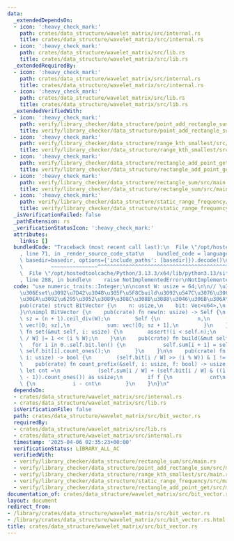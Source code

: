 ```yaml
---
data:
  _extendedDependsOn:
  - icon: ':heavy_check_mark:'
    path: crates/data_structure/wavelet_matrix/src/internal.rs
    title: crates/data_structure/wavelet_matrix/src/internal.rs
  - icon: ':heavy_check_mark:'
    path: crates/data_structure/wavelet_matrix/src/lib.rs
    title: crates/data_structure/wavelet_matrix/src/lib.rs
  _extendedRequiredBy:
  - icon: ':heavy_check_mark:'
    path: crates/data_structure/wavelet_matrix/src/internal.rs
    title: crates/data_structure/wavelet_matrix/src/internal.rs
  - icon: ':heavy_check_mark:'
    path: crates/data_structure/wavelet_matrix/src/lib.rs
    title: crates/data_structure/wavelet_matrix/src/lib.rs
  _extendedVerifiedWith:
  - icon: ':heavy_check_mark:'
    path: verify/library_checker/data_structure/point_add_rectangle_sum/src/main.rs
    title: verify/library_checker/data_structure/point_add_rectangle_sum/src/main.rs
  - icon: ':heavy_check_mark:'
    path: verify/library_checker/data_structure/range_kth_smallest/src/main.rs
    title: verify/library_checker/data_structure/range_kth_smallest/src/main.rs
  - icon: ':heavy_check_mark:'
    path: verify/library_checker/data_structure/rectangle_add_point_get/src/main.rs
    title: verify/library_checker/data_structure/rectangle_add_point_get/src/main.rs
  - icon: ':heavy_check_mark:'
    path: verify/library_checker/data_structure/rectangle_sum/src/main.rs
    title: verify/library_checker/data_structure/rectangle_sum/src/main.rs
  - icon: ':heavy_check_mark:'
    path: verify/library_checker/data_structure/static_range_frequency/src/main.rs
    title: verify/library_checker/data_structure/static_range_frequency/src/main.rs
  _isVerificationFailed: false
  _pathExtension: rs
  _verificationStatusIcon: ':heavy_check_mark:'
  attributes:
    links: []
  bundledCode: "Traceback (most recent call last):\n  File \"/opt/hostedtoolcache/Python/3.13.3/x64/lib/python3.13/site-packages/onlinejudge_verify/documentation/build.py\"\
    , line 71, in _render_source_code_stat\n    bundled_code = language.bundle(stat.path,\
    \ basedir=basedir, options={'include_paths': [basedir]}).decode()\n          \
    \         ~~~~~~~~~~~~~~~^^^^^^^^^^^^^^^^^^^^^^^^^^^^^^^^^^^^^^^^^^^^^^^^^^^^^^^^^^^^^^^^^^\n\
    \  File \"/opt/hostedtoolcache/Python/3.13.3/x64/lib/python3.13/site-packages/onlinejudge_verify/languages/rust.py\"\
    , line 288, in bundle\n    raise NotImplementedError\nNotImplementedError\n"
  code: "use numeric_traits::Integer;\n\nconst W: usize = 64;\n\n// \u3059\u3079\u3066\
    \u306Eset\u3092\u7D42\u3048\u305F\u5F8Cbuild\u3092\u547C\u3076\u3068\u30AF\u30A8\
    \u30EA\u3092\u6295\u3052\u3089\u308C\u308B\u3088\u3046\u306B\u306A\u308B\n#[derive(Clone)]\n\
    pub(crate) struct BitVector {\n    n: usize,\n    bit: Vec<u64>,\n    sum: Vec<u32>,\n\
    }\n\nimpl BitVector {\n    pub(crate) fn new(n: usize) -> Self {\n        let\
    \ sz = (n + 1).ceil_div(W);\n        Self {\n            n,\n            bit:\
    \ vec![0; sz],\n            sum: vec![0; sz + 1],\n        }\n    }\n\n    pub(crate)\
    \ fn set(&mut self, i: usize) {\n        assert!(i < self.n);\n        self.bit[i\
    \ / W] |= 1 << (i % W);\n    }\n\n    pub(crate) fn build(&mut self) {\n     \
    \   for i in 0..self.bit.len() {\n            self.sum[i + 1] = self.sum[i] +\
    \ self.bit[i].count_ones();\n        }\n    }\n\n    pub(crate) fn get(&self,\
    \ i: usize) -> bool {\n        (self.bit[i / W] >> (i % W)) & 1 != 0\n    }\n\n\
    \    pub(crate) fn count_prefix(&self, i: usize, f: bool) -> usize {\n       \
    \ let cnt =\n            (self.sum[i / W] + (self.bit[i / W] & ((1 << (i % W))\
    \ - 1)).count_ones()) as usize;\n        if f {\n            cnt\n        } else\
    \ {\n            i - cnt\n        }\n    }\n}\n"
  dependsOn:
  - crates/data_structure/wavelet_matrix/src/internal.rs
  - crates/data_structure/wavelet_matrix/src/lib.rs
  isVerificationFile: false
  path: crates/data_structure/wavelet_matrix/src/bit_vector.rs
  requiredBy:
  - crates/data_structure/wavelet_matrix/src/lib.rs
  - crates/data_structure/wavelet_matrix/src/internal.rs
  timestamp: '2025-04-06 02:35:23+00:00'
  verificationStatus: LIBRARY_ALL_AC
  verifiedWith:
  - verify/library_checker/data_structure/rectangle_sum/src/main.rs
  - verify/library_checker/data_structure/point_add_rectangle_sum/src/main.rs
  - verify/library_checker/data_structure/range_kth_smallest/src/main.rs
  - verify/library_checker/data_structure/static_range_frequency/src/main.rs
  - verify/library_checker/data_structure/rectangle_add_point_get/src/main.rs
documentation_of: crates/data_structure/wavelet_matrix/src/bit_vector.rs
layout: document
redirect_from:
- /library/crates/data_structure/wavelet_matrix/src/bit_vector.rs
- /library/crates/data_structure/wavelet_matrix/src/bit_vector.rs.html
title: crates/data_structure/wavelet_matrix/src/bit_vector.rs
---
```


